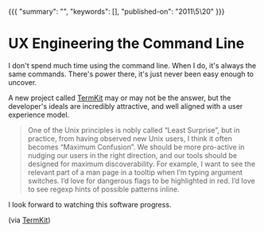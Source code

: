 {{{
    "summary": "",
    "keywords": [],
    "published-on": "2011\\5\\20"
}}}


# UX Engineering the Command Line

I don't spend much time using the command line. When I do, it's always the same commands. There's power there, it's just never been easy enough to uncover. 

A new project called [TermKit][1] may or may not be the answer, but the developer's ideals are incredibly attractive, and well aligned with a user experience model. 

> One of the Unix principles is nobly called “Least Surprise”, but in practice, from having observed new Unix users, I think it often becomes “Maximum Confusion”. We should be more pro-active in nudging our users in the right direction, and our tools should be designed for maximum discoverability.
> For example, I want to see the relevant part of a man page in a tooltip when I’m typing argument switches. I’d love for dangerous flags to be highlighted in red. I’d love to see regexp hints of possible patterns inline.

I look forward to watching this software progress. 

(via [TermKit][1])

 [1]: http://acko.net/blog/on-termkit